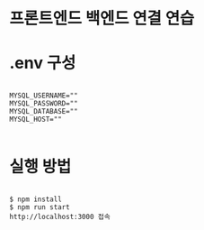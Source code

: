 # 프론트엔드 백엔드 연결 연습

# .env 구성

<pre>
<code>
MYSQL_USERNAME=""
MYSQL_PASSWORD=""
MYSQL_DATABASE=""
MYSQL_HOST=""
</code>
</pre>

# 실행 방법

<pre>
<code>
$ npm install
$ npm run start
http://localhost:3000 접속
</code>
</pre>
